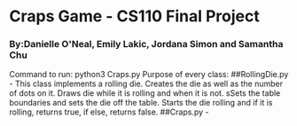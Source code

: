 # Craps Game - CS110 Final Project
### By:Danielle O'Neal, Emily Lakic, Jordana Simon and Samantha Chu

Command to run: python3 Craps.py
Purpose of every class: 
##RollingDie.py - This class implements a rolling die. Creates the die as well as the number of dots on it. Draws die while it is rolling and when it is not. sSets the table boundaries and sets the die off the table. Starts the die rolling and if it is rolling, returns true, if else, returns false.
##Craps.py - 
